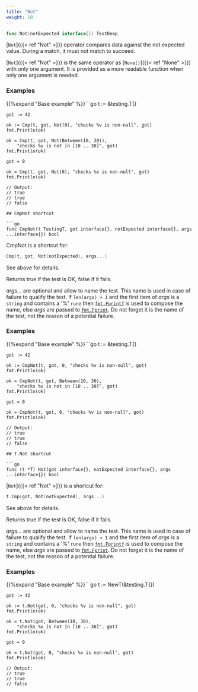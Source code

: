 ```yaml
---
title: "Not"
weight: 10
---
```


```go
func Not(notExpected interface{}) TestDeep
```

[`Not`]({{< ref "Not" >}}) operator compares data against the not expected value. During a
match, it must not match to succeed.

[`Not`]({{< ref "Not" >}}) is the same operator as [`None()`]({{< ref "None" >}}) with only one argument. It is
provided as a more readable function when only one argument is
needed.


### Examples

{{%expand "Base example" %}}```go
	t := &testing.T{}

	got := 42

	ok := Cmp(t, got, Not(0), "checks %v is non-null", got)
	fmt.Println(ok)

	ok = Cmp(t, got, Not(Between(10, 30)),
		"checks %v is not in [10 .. 30]", got)
	fmt.Println(ok)

	got = 0

	ok = Cmp(t, got, Not(0), "checks %v is non-null", got)
	fmt.Println(ok)

	// Output:
	// true
	// true
	// false

```{{% /expand%}}
## CmpNot shortcut

```go
func CmpNot(t TestingT, got interface{}, notExpected interface{}, args ...interface{}) bool
```

CmpNot is a shortcut for:

```go
Cmp(t, got, Not(notExpected), args...)
```

See above for details.

Returns true if the test is OK, false if it fails.

*args...* are optional and allow to name the test. This name is
used in case of failure to qualify the test. If `len(args) > 1` and
the first item of *args* is a `string` and contains a '%' `rune` then
[`fmt.Fprintf`](https://golang.org/pkg/fmt/#Fprintf) is used to compose the name, else *args* are passed to
[`fmt.Fprint`](https://golang.org/pkg/fmt/#Fprint). Do not forget it is the name of the test, not the
reason of a potential failure.


### Examples

{{%expand "Base example" %}}```go
	t := &testing.T{}

	got := 42

	ok := CmpNot(t, got, 0, "checks %v is non-null", got)
	fmt.Println(ok)

	ok = CmpNot(t, got, Between(10, 30),
		"checks %v is not in [10 .. 30]", got)
	fmt.Println(ok)

	got = 0

	ok = CmpNot(t, got, 0, "checks %v is non-null", got)
	fmt.Println(ok)

	// Output:
	// true
	// true
	// false

```{{% /expand%}}
## T.Not shortcut

```go
func (t *T) Not(got interface{}, notExpected interface{}, args ...interface{}) bool
```

[`Not`]({{< ref "Not" >}}) is a shortcut for:

```go
t.Cmp(got, Not(notExpected), args...)
```

See above for details.

Returns true if the test is OK, false if it fails.

*args...* are optional and allow to name the test. This name is
used in case of failure to qualify the test. If `len(args) > 1` and
the first item of *args* is a `string` and contains a '%' `rune` then
[`fmt.Fprintf`](https://golang.org/pkg/fmt/#Fprintf) is used to compose the name, else *args* are passed to
[`fmt.Fprint`](https://golang.org/pkg/fmt/#Fprint). Do not forget it is the name of the test, not the
reason of a potential failure.


### Examples

{{%expand "Base example" %}}```go
	t := NewT(&testing.T{})

	got := 42

	ok := t.Not(got, 0, "checks %v is non-null", got)
	fmt.Println(ok)

	ok = t.Not(got, Between(10, 30),
		"checks %v is not in [10 .. 30]", got)
	fmt.Println(ok)

	got = 0

	ok = t.Not(got, 0, "checks %v is non-null", got)
	fmt.Println(ok)

	// Output:
	// true
	// true
	// false

```{{% /expand%}}
